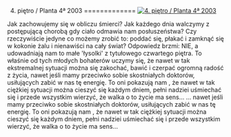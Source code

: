 4. piętro / Planta 4ª 2003 
=============
[![4. piętro / Planta 4ª 2003 ](http://vidos.pl/images/player.gif)](http://vidos.pl/4-pietro-planta-4-2003)

 Jak zachowujemy się w obliczu śmierci? Jak każdego dnia walczymy z postępującą chorobą gdy ciało odmawia nam posłuszeństwa? Czy rzeczywiście jedyne co możemy zrobić to: poddać się, płakać i zamknąć się w kokonie żalu i nienawiści na cały świat? Odpowiedz brzmi: NIE, a udowadniają nam to małe 'łysolki' z tytułowego czwartego piętra. To właśnie od tych młodych bohaterów uczymy się, że nawet w tak ekstremalnej sytuacji można się zakochać, bawić i czerpać ogromną radość z życia, nawet jeśli mamy przeciwko sobie skostniałych doktorów, usiłujących zabić w nas tę energię. To oni pokazują nam , że nawet w tak ciężkiej sytuacji można cieszyć się każdym dniem, pełni nadziei uśmiechać się i przede wszystkim wierzyć, że walka o to życie ma sens...  ... nawet jeśli mamy przeciwko sobie skostniałych doktorów, usiłujących zabić w nas tę energię. To oni pokazują nam , że nawet w tak ciężkiej sytuacji można cieszyć się każdym dniem, pełni nadziei uśmiechać się i przede wszystkim wierzyć, że walka o to życie ma sens...
